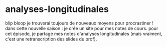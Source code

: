 # analyses-longitudinales

blip bloop je trouverai toujours de nouveaux moyens pour procrastiner ! dans cette nouvelle saison : je crée un site pour mes notes de cours. pour cet épisode, je partage mes notes d'analyses longitudinales (mais vraiment, c'est une retranscription des slides du prof).
